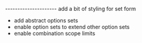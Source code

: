--------------------- add a bit of styling for set form
- add abstract options sets
- enable option sets to extend other option sets
- enable combination scope limits
